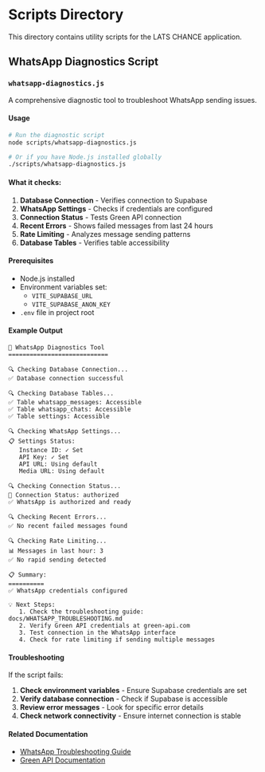 # Scripts Directory

This directory contains utility scripts for the LATS CHANCE application.

## WhatsApp Diagnostics Script

### `whatsapp-diagnostics.js`

A comprehensive diagnostic tool to troubleshoot WhatsApp sending issues.

#### Usage

```bash
# Run the diagnostic script
node scripts/whatsapp-diagnostics.js

# Or if you have Node.js installed globally
./scripts/whatsapp-diagnostics.js
```

#### What it checks:

1. **Database Connection** - Verifies connection to Supabase
2. **WhatsApp Settings** - Checks if credentials are configured
3. **Connection Status** - Tests Green API connection
4. **Recent Errors** - Shows failed messages from last 24 hours
5. **Rate Limiting** - Analyzes message sending patterns
6. **Database Tables** - Verifies table accessibility

#### Prerequisites

- Node.js installed
- Environment variables set:
  - `VITE_SUPABASE_URL`
  - `VITE_SUPABASE_ANON_KEY`
- `.env` file in project root

#### Example Output

```
🚀 WhatsApp Diagnostics Tool
============================

🔍 Checking Database Connection...
✅ Database connection successful

🔍 Checking Database Tables...
✅ Table whatsapp_messages: Accessible
✅ Table whatsapp_chats: Accessible
✅ Table settings: Accessible

🔍 Checking WhatsApp Settings...
📋 Settings Status:
   Instance ID: ✓ Set
   API Key: ✓ Set
   API URL: Using default
   Media URL: Using default

🔍 Checking Connection Status...
📡 Connection Status: authorized
✅ WhatsApp is authorized and ready

🔍 Checking Recent Errors...
✅ No recent failed messages found

🔍 Checking Rate Limiting...
📊 Messages in last hour: 3
✅ No rapid sending detected

📋 Summary:
==========
✅ WhatsApp credentials configured

💡 Next Steps:
   1. Check the troubleshooting guide: docs/WHATSAPP_TROUBLESHOOTING.md
   2. Verify Green API credentials at green-api.com
   3. Test connection in the WhatsApp interface
   4. Check for rate limiting if sending multiple messages
```

#### Troubleshooting

If the script fails:

1. **Check environment variables** - Ensure Supabase credentials are set
2. **Verify database connection** - Check if Supabase is accessible
3. **Review error messages** - Look for specific error details
4. **Check network connectivity** - Ensure internet connection is stable

#### Related Documentation

- [WhatsApp Troubleshooting Guide](../docs/WHATSAPP_TROUBLESHOOTING.md)
- [Green API Documentation](https://green-api.com/docs/)
